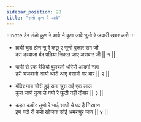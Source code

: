 ```yaml
---
sidebar_position: 28
title: "संतो कुण रे आवे"
---
```


:::note टेर
संतो कुण रे आवे ने कुण जावे भूलो रे जयारी खबर करो
:::

- हाथी चुरा ठोण सु रे कछु ए सुणी पुकार राम जी <br/>
  दस दरवाजा बंद पड़िया निकल जाए असवार जी || १ ||

- पाणी रो एक बेडियो बुलबलो धरियो आदमी नाम <br/>
  हरी भजवानो आयो थारो आए बसायो गर बार || २ ||

- मंदिर माय चोरी हुई रामा चुरा लई एक लाल <br/>
  कुण जाणे कुण ले गयो रे फूटी नहीं दीवार || ३ ||

- कहत कबीर सुणो रे भाई साधो ये पद है निरवाण <br/>
  इण पदों री करो खोजना सोई अमरापुर जाय || ४ ||
